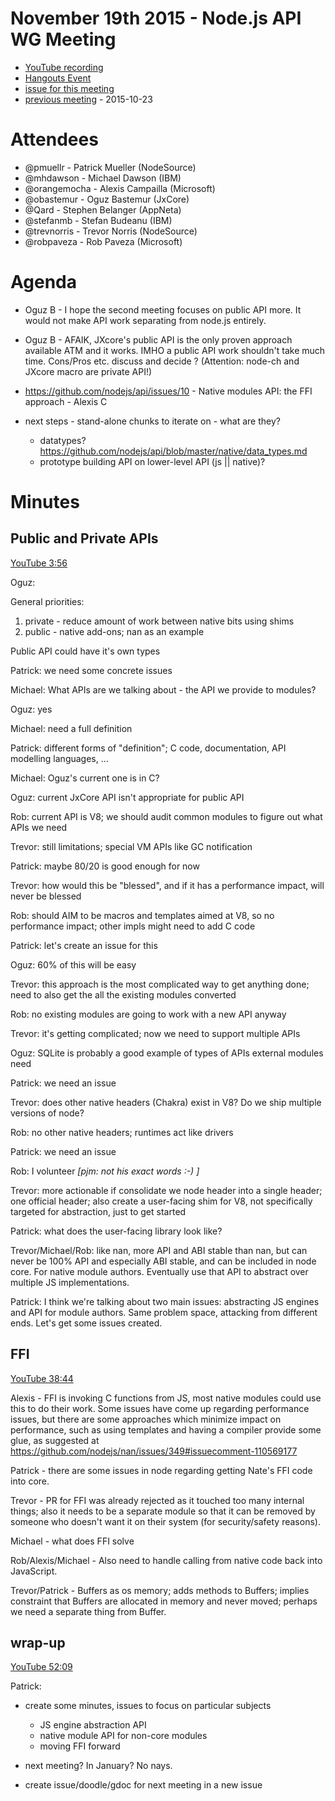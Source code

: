 November 19th 2015 - Node.js API WG Meeting
================================================================================

* [YouTube recording](https://www.youtube.com/watch?v=PhZ6ZqqSIZs&ab_channel=node.js)
* [Hangouts Event](https://plus.google.com/events/cv3h505lip7aqvil4n5ri0kl8e8)
* [issue for this meeting](https://github.com/nodejs/api/issues/11)
* [previous meeting](https://github.com/nodejs/api/blob/master/wg-meetings/2015-10-23.md) - 2015-10-23


Attendees
================================================================================

* @pmuellr - Patrick Mueller (NodeSource)
* @mhdawson - Michael Dawson (IBM)
* @orangemocha - Alexis Campailla (Microsoft)
* @obastemur - Oguz Bastemur (JxCore)
* @Qard - Stephen Belanger (AppNeta)
* @stefanmb - Stefan Budeanu (IBM)
* @trevnorris - Trevor Norris (NodeSource)
* @robpaveza - Rob Paveza (Microsoft)


Agenda
================================================================================

* Oguz B - I hope the second meeting focuses on public API more. It would not
  make API work separating from node.js entirely.

* Oguz B - AFAIK, JXcore's public API is the only proven approach available ATM
  and it works. IMHO a public API work shouldn't take much time. Cons/Pros etc. discuss and decide ? (Attention: node-ch and JXcore macro are private API!)

* https://github.com/nodejs/api/issues/10 - Native modules API:
  the FFI approach - Alexis C

* next steps - stand-alone chunks to iterate on - what are they?
  * datatypes? https://github.com/nodejs/api/blob/master/native/data_types.md
  * prototype building API on lower-level API (js || native)?


Minutes
================================================================================


Public and Private APIs
--------------------------------------------------------------------------------

[YouTube 3:56](https://youtu.be/3rszjGYpbyM?t=236)

Oguz:

General priorities:  

1. private - reduce amount of work between native bits using shims
2. public - native add-ons; nan as an example

Public API could have it's own types

Patrick: we need some concrete issues

Michael: What APIs are we talking about - the API we provide to modules?

Oguz: yes

Michael: need a full definition

Patrick: different forms of "definition"; C code, documentation, API
modelling languages, ...

Michael: Oguz's current one is in C?

Oguz: current JxCore API isn't appropriate for public API

Rob: current API is V8; we should audit common modules to figure out what APIs
we need

Trevor: still limitations; special VM APIs like GC notification

Patrick: maybe 80/20 is good enough for now

Trevor: how would this be "blessed", and if it has a performance impact, will
never be blessed

Rob: should AIM to be macros and templates aimed at V8, so no performance impact;
other impls might need to add C code

Patrick: let's create an issue for this

Oguz: 60% of this will be easy

Trevor: this approach is the most complicated way to get anything done; need to
also get the all the existing modules converted

Rob: no existing modules are going to work with a new API anyway

Trevor: it's getting complicated; now we need to support multiple APIs

Oguz: SQLite is probably a good example of types of APIs external modules need

Patrick: we need an issue

Trevor: does other native headers (Chakra) exist in V8?  Do we ship multiple
versions of node?

Rob: no other native headers; runtimes act like drivers

Patrick: we need an issue

Rob: I volunteer *[pjm: not his exact words :-) ]*

Trevor: more actionable if consolidate we node header into a single header;
one official header; also create a user-facing shim for V8, not specifically
targeted for abstraction, just to get started

Patrick: what does the user-facing library look like?

Trevor/Michael/Rob: like nan, more API and ABI stable than nan, but can never be
100% API and especially ABI stable, and can be included in node core.  For
native module authors.  Eventually use that API to abstract over multiple JS
implementations.

Patrick: I think we're talking about two main issues: abstracting JS engines and
API for module authors.  Same problem space, attacking from different ends.
Let's get some issues created.


FFI
--------------------------------------------------------------------------------

[YouTube 38:44](https://youtu.be/3rszjGYpbyM?t=2324)

Alexis - FFI is invoking C functions from JS, most native modules could use
this to do their work.  Some issues have come up regarding performance issues,
but there are some approaches which minimize impact on performance, such as
using templates and having a compiler provide some glue, as suggested at
https://github.com/nodejs/nan/issues/349#issuecomment-110569177

Patrick - there are some issues in node regarding getting Nate's FFI code into
core.

Trevor - PR for FFI was already rejected as it touched too many internal things;
also it needs to be a separate module so that it can be removed by someone who
doesn't want it on their system (for security/safety reasons).

Michael - what does FFI solve

Rob/Alexis/Michael - Also need to handle calling from native code back into
JavaScript.

Trevor/Patrick - Buffers as os memory; adds methods to Buffers; implies constraint
that Buffers are allocated in memory and never moved; perhaps we need
a separate thing from Buffer.


wrap-up
--------------------------------------------------------------------------------

[YouTube 52:09](https://youtu.be/3rszjGYpbyM?t=3129)

Patrick:

* create some minutes, issues to focus on particular subjects

  * JS engine abstraction API
  * native module API for non-core modules
  * moving FFI forward

* next meeting? In January?  No nays.

* create issue/doodle/gdoc for next meeting in a new issue

